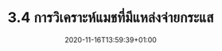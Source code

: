 ---
title: "3.4 การวิเคราะห์แมชที่มีแหล่งจ่ายกระแส"
description: "One page summary of how to start a new Doks project."
lead: "One page summary of how to start a new Doks project."
date: 2020-11-16T13:59:39+01:00
lastmod: 2020-11-16T13:59:39+01:00
draft: false
images: []
menu:
  docs:
    parent: "chapter3"
weight: 340
toc: true
---